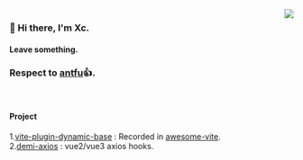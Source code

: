 <img src="https://github-stats.liuli.lol/api?username=chenxch&theme=vue&show_icons=true&include_all_commits=true&count_private=true" align="right">

### 👋 Hi there, I'm Xc.
    
#### Leave something.     

### Respect to [antfu](https://github.com/antfu)👍.

<br/>

#### Project

1.[vite-plugin-dynamic-base](https://github.com/chenxch/vite-plugin-dynamic-base) : Recorded in [awesome-vite](https://github.com/vitejs/awesome-vite/blob/master/README.md). <br/>
2.[demi-axios](https://github.com/chenxch/demi-axios) : vue2/vue3 axios hooks.
 

 
<!--
**chenxch/chenxch** is a ✨ _special_ ✨ repository because its `README.md` (this file) appears on your GitHub profile.

Here are some ideas to get you started:

- 🔭 I’m currently working on ...
- 🌱 I’m currently learning ...
- 👯 I’m looking to collaborate on ...
- 🤔 I’m looking for help with ...
- 💬 Ask me about ...
- 📫 How to reach me: ...
- 😄 Pronouns: ...
- ⚡ Fun fact: ...
-->
